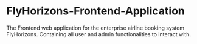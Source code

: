 # FlyHorizons-Frontend-Application
The Frontend web application for the enterprise airline booking system FlyHorizons. Containing all user and admin functionalities to interact with.
